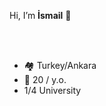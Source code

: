  Hi, I’m <b>İsmail</b> 👋
 



<br />
<br />

- 🏘 Turkey/Ankara
- 🎂 20  / y.o.
- 1/4 University









    


